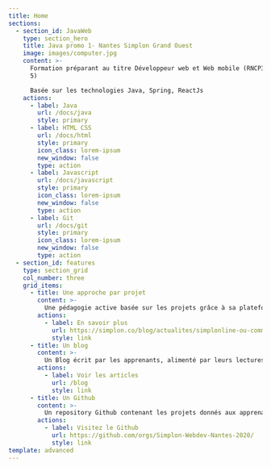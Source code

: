 ```yaml
---
title: Home
sections:
  - section_id: JavaWeb
    type: section_hero
    title: Java promo 1- Nantes Simplon Grand Ouest
    image: images/computer.jpg
    content: >-
      Formation préparant au titre Développeur web et Web mobile (RNCP31114 niv
      5)

      Basée sur les technologies Java, Spring, ReactJs
    actions:
      - label: Java
        url: /docs/java
        style: primary
      - label: HTML CSS
        url: /docs/html
        style: primary
        icon_class: lorem-ipsum
        new_window: false
        type: action
      - label: Javascript
        url: /docs/javascript
        style: primary
        icon_class: lorem-ipsum
        new_window: false
        type: action
      - label: Git
        url: /docs/git
        style: primary
        icon_class: lorem-ipsum
        new_window: false
        type: action
  - section_id: features
    type: section_grid
    col_number: three
    grid_items:
      - title: Une approche par projet
        content: >-
          Une pédagogie active basée sur les projets grâce à sa plateforme Simplonline
        actions:
          - label: En savoir plus
            url: https://simplon.co/blog/actualites/simplonline-ou-comment-utiliser-le-digital-dans-l-acquisition-des-competences-professionnelles.html
            style: link
      - title: Un blog
        content: >-
          Un Blog écrit par les apprenants, alimenté par leurs lectures : eco-système, technologie, environnement de travail, bien-être, etc...
        actions:
          - label: Voir les articles
            url: /blog
            style: link
      - title: Un Github
        content: >-
          Un repository Github contenant les projets donnés aux apprenants
        actions:
          - label: Visitez le Github
            url: https://github.com/orgs/Simplon-Webdev-Nantes-2020/
            style: link
template: advanced
---
```

